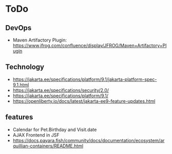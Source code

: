 # ToDo

## DevOps
* Maven Artifactory Plugin: https://www.jfrog.com/confluence/display/JFROG/Maven+Artifactory+Plugin

## Technology
* https://jakarta.ee/specifications/platform/9.1/jakarta-platform-spec-9.1.html
* https://jakarta.ee/specifications/security/2.0/
* https://jakarta.ee/specifications/platform/9.1/
* https://openliberty.io/docs/latest/jakarta-ee9-feature-updates.html

## features
* Calendar for Pet.Birthday and Visit.date
* AJAX Frontend in JSF
* https://docs.payara.fish/community/docs/documentation/ecosystem/arquillian-containers/README.html